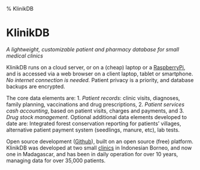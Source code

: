 % KlinikDB

# KlinikDB


_A lightweight, customizable patient and pharmacy database for small
medical clinics_

KlinikDB runs on a cloud server, or on a (cheap) laptop or a
[RaspberryPi][1], and is accessed via a web browser on a client
laptop, tablet or smartphone. _No internet connection is needed._
Patient privacy is a priority, and database backups are encrypted.

The core data elements are: 1. _Patient records_: clinic visits,
diagnoses, family planning, vaccinations and drug prescriptions,
2. _Patient services cash accounting_, based on patient visits,
charges and payments, and 3. _Drug stock management_.  Optional
additional data elements developed to date are: Integrated forest
conservation reporting for patients’ villages, alternative patient
payment system (seedlings, manure, etc), lab tests.

Open source development
([Github](https://github.com/camwebb/klinikDB/)), built on an open
source (free) platform. KlinikDB was developed at two small
[clinics](https://alamsehatlestari.org) in Indonesian Borneo, and now
one in Madagascar, and has been in daily operation for over 10 years,
managing data for over 35,000 patients.

<!--

_Une base de données de patients et de pharmacies légère et
personnalisable pour les petits cliniques médicales_

KlinikDB fonctionne comme un serveur sur un ordinateur portable (bon
marché) ou un [RaspberryPi][1], et est accessible via un réseau Wi-Fi
local à l'aide d'un site Web navigateur sur un ordinateur portable ou
un smartphone Clinet. _Aucune connexion Internet n'est nécessaire_. La
confidentialité des patients est une priorité et les sauvegardes de la
base de données sont crypté.

Les principaux éléments de données sont: 1. _Dossiers des patients_:
visites à la clinique, diagnostics et prescriptions de médicaments,
2. _Comptabilité des services aux patients_, basé sur les visites
des patients, les frais et les paiements, et 3. _Stock de médicaments
la gestion_. Les éléments de données facultatifs développés à ce jour
sont: rapports sur la conservation des forêts pour les villages de
patients, Alternative système de paiement des patients (semis, fumier,
etc.), tests en laboratoire.

Développement open source ([Github][2]), construit sur un plateforme
source (gratuite). KlinikDB a été développé à deux petits
[cliniques][3] à Bornéo indonésien, et a en opération depuis plus de
10 ans, gérant des données depuis plus de 35 000 patients.

-->



[1]: https://www.raspberrypi.org/products/raspberry-pi-4-model-b/
[2]: https://github.com/camwebb/klinikDB/
[3]: https://alamsehatlestari.org

